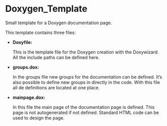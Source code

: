 Doxygen_Template
================

Small template for a Doxygen documentation page.


This template contains three files:

* **Doxyfile:**

  This is the template file for the Doxygen creation with the Doxywizard. All the include paths can be defined here.

* **groups.dox:**

  In the groups file new groups for the documentation can be defined. It’s also possible to define new groups in directly in the code. With this file all de definitions are located at one place.

* **mainpage.dox:**

  In this file the main page of the documentation page is defined. This page is not autogenerated if not defined. Standard HTML code can be used to design the page.

